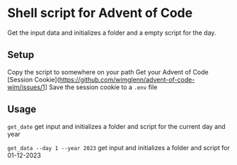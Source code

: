 # Shell script for Advent of Code
Get the input data and initializes a folder and a empty script for the day.

## Setup

Copy the script to somewhere on your path
Get your Advent of Code [Session Cookie](https://github.com/wimglenn/advent-of-code-wim/issues/1]
Save the session cookie to a `.env` file

## Usage

`get_date` get input and initializes a folder and script for the current day and year 

`get_data --day 1 --year 2023` get input and initializes a folder and script for 01-12-2023
